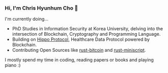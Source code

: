 ### Hi, I'm Chris Hyunhum Cho 👋

I'm currently doing...

- PhD Studies in Information Security at Korea University, delving into the intersection of Blockchain, Cryptography and Programming Language.
- Building on [Hippo Protocol](https://github.com/hippocrat-dao), Healthcare Data Protocol powered by Blockchain.
- Contributing Open Sources like [rust-bitcoin](https://github.com/rust-bitcoin/rust-bitcoin) and [rust-miniscript](https://github.com/rust-bitcoin/rust-miniscript).


I mostly spend my time in coding, reading papers or books and playing piano :)
